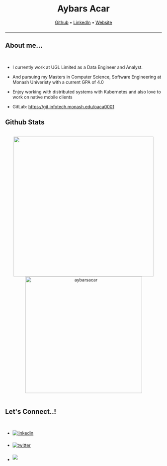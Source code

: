 <h1 align="center">Aybars Acar</h1>

<p align="center">
  <a href="https://github.com/AybarsAcar">Github</a> •
  <a href="https://www.linkedin.com/in/aybarsacar/">LinkedIn</a> •
  <a href="https://aybars-test.azurewebsites.net/">Website</a>
</p>

<div>
  <h3 align="center"></h3>
  <p align="center"></p>
</div>

---


## <b> About me... </b>
<br>

* I currently work at UGL Limited as a Data Engineer and Analyst.
* And pursuing my Masters in Computer Science, Software Engineering at Monash Univeristy with a current GPA of 4.0
* Enjoy working with distributed systems with Kubernetes and also love to work on native mobile clients

* GitLab: https://git.infotech.monash.edu/oaca0001

## <b> Github Stats </b>
<br>

<div align="center">

<a href="https://github.com/aybarsacar/">
  <img src="https://github-readme-stats.vercel.app/api?username=aybarsacar&include_all_commits=true&count_private=true&show_icons=true&line_height=20&title_color=7A7ADB&icon_color=2234AE&text_color=D3D3D3&bg_color=0,000000,130F40" width="450"/>
  <img src="https://github-readme-stats.vercel.app/api/top-langs?username=aybarsacar&show_icons=true&locale=en&layout=compact&line_height=20&title_color=7A7ADB&icon_color=2234AE&text_color=D3D3D3&bg_color=0,000000,130F40" width="375"  alt="aybarsacar"/>

</a>
</div>

<br>


## <b> Let's Connect..!</b>
<br>
<div align='left'>

<ul>

<li>
<a href="https://linkedin.com/in/aybarsacar" target="_blank">
<img src="https://img.shields.io/badge/linkedin:  aybarsacar-%2300acee.svg?color=405DE6&style=for-the-badge&logo=linkedin&logoColor=white" alt=linkedin style="margin-bottom: 5px;"/>
</a>
</li>

<br>

<li>
<a href="https://twitter.com/aybarsacar1" target="_blank">
<img src="https://img.shields.io/badge/twitter:  aybarsacar-%2300acee.svg?color=1DA1F2&style=for-the-badge&logo=twitter&logoColor=white" alt=twitter style="margin-bottom: 5px;"/>
</a>
</li>

<br>

<li>
<a href="mailto:aybarsacar@gmail.com" target="_blank">
<img src="https://img.shields.io/badge/gmail:  aybarsacar-%23EA4335.svg?style=for-the-badge&logo=gmail&logoColor=white" t=mail style="margin-bottom: 5px;" />
</a>
</li>
	
</ul>
</div>







